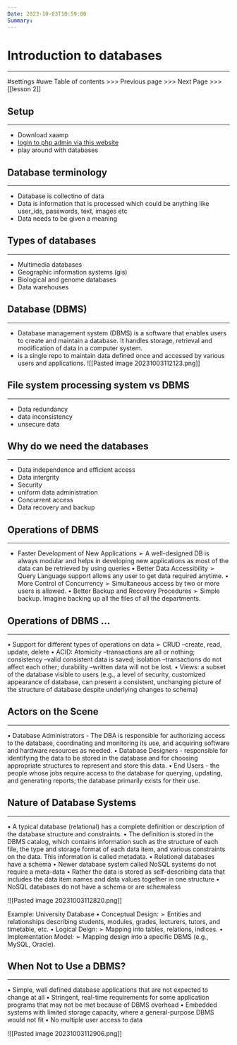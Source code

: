 ```yaml
---
Date: 2023-10-03T10:59:00
Summary:
---
```

# Introduction to databases
---
#settings #uwe
Table of contents >>> 
Previous page >>> 
Next Page >>>[[lesson 2]]

## Setup
---
- Download xaamp
- [login to php admin via this website](https://www.cems.uwe.ac.uk/supportweb/public/studentDbAccManager.php)
- play around with databases
## Database terminology
---
- Database is collectino of data
- Data is information that is processed which could be anything like user_ids, passwords, text, images etc
- Data needs to be given a meaning

## Types of databases
---
- Multimedia databases
- Geographic information systems (gis)
- Biological and genome databases
- Data warehouses

## Database (DBMS)
---
- Database management system (DBMS) is a software that enables users to  create and maintain a database. It handles storage, retrieval and modification of data in a computer system.
- is a single repo to maintain data defined once and accessed by various users and applications.
![[Pasted image 20231003112123.png]]

## File system processing system vs DBMS
---
- Data redundancy
- data inconsistency
- unsecure data

## Why do we need the databases
---
- Data independence and efficient access
- Data intergrity
- Security
- uniform data administration
- Concurrent access
- Data recovery and backup
## Operations of DBMS
---
- Faster Development of New Applications ➢ A well-designed DB is always modular and helps in developing new applications as most of the data can be retrieved by using queries
• Better Data Accessibility ➢ Query Language support allows any user to get data required anytime. 
• More Control of Concurrency ➢ Simultaneous access by two or more users is allowed. 
• Better Backup and Recovery Procedures ➢ Simple backup. Imagine backing up all the files of all the departments.

## Operations of DBMS … 
---
• Support for different types of operations on data ➢ CRUD –create, read, update, delete 
• ACID: Atomicity –transactions are all or nothing; consistency –valid consistent data is saved; isolation –transactions do not affect each other; durability –written data will not be lost. 
• Views: a subset of the database visible to users (e.g., a level of security, customized appearance of database, can present a consistent, unchanging picture of the structure of database despite underlying changes to schema)


## Actors on the Scene
---
• Database Administrators - The DBA is responsible for authorizing access to the database, coordinating and monitoring its use, and acquiring software and hardware resources as needed. 
• Database Designers - responsible for identifying the data to be stored in the database and for choosing appropriate structures to represent and store this data.
• End Users - the people whose jobs require access to the database for querying, updating, and generating reports; the database primarily exists for their use.

## Nature of Database Systems
---

• A typical database (relational) has a complete definition or description of the database structure and constraints. • The definition is stored in the DBMS catalog, which contains information such as the structure of each file, the type and storage format of each data item, and various constraints on the data. This information is called metadata. • Relational databases have a schema • Newer database system called NoSQL systems do not require a meta-data • Rather the data is stored as self-describing data that includes the data item names and data values together in one structure • NoSQL databases do not have a schema or are schemaless


![[Pasted image 20231003112820.png]]

Example: University Database • Conceptual Design: ➢ Entities and relationships describing students, modules, grades, lecturers, tutors, and timetable, etc. • Logical Deign: ➢ Mapping into tables, relations, indices. • Implementation Model: ➢ Mapping design into a specific DBMS (e.g., MySQL, Oracle).

## When Not to Use a DBMS?
---

• Simple, well defined database applications that are not expected to change at all • Stringent, real-time requirements for some application programs that may not be met because of DBMS overhead • Embedded systems with limited storage capacity, where a general-purpose DBMS would not fit • No multiple user access to data

![[Pasted image 20231003112906.png]]





